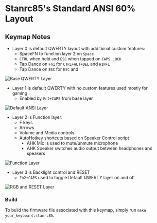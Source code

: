 <!-- Copyright 2019 Stanrc85

This program is free software: you can redistribute it and/or modify
it under the terms of the GNU General Public License as published by
the Free Software Foundation, either version 2 of the License, or
(at your option) any later version.

This program is distributed in the hope that it will be useful,
but WITHOUT ANY WARRANTY; without even the implied warranty of
MERCHANTABILITY or FITNESS FOR A PARTICULAR PURPOSE.  See the
GNU General Public License for more details.

You should have received a copy of the GNU General Public License
along with this program.  If not, see <http://www.gnu.org/licenses/>.-->

# Stanrc85's Standard ANSI 60% Layout

## Keymap Notes
- Layer 0 is default QWERTY layout with additional custom features:
    - SpaceFN to function layer 2 on `Space`
    - `CTRL` when held and `ESC` when tapped on `CAPS LOCK`
    - Tap Dance on `Fn1` for `CTRL+ALT+DEL` and `WIN+L`
    - Tap Dance on `ESC` for `ESC` and  ` ` ` 

![Base QWERTY Layer](https://imgur.com/lGcyLJx.png)

- Layer 1 is default QWERTY with no custom features used mostly for gaming
    - Enabled by `Fn2+CAPS` from base layer

![Default ANSI Layer](https://imgur.com/M7T9PNT.png)

- Layer 2 is Function layer:
    - F keys
    - Arrows
    - Volume and Media controls
    - AutoHotkey shortcuts based on [Speaker Control](https://github.com/stanrc85/Speaker-Control) script
        - AHK Mic is used to mute/unmute microphone
        - AHK Speaker switches audio output between headphones and speakers

![Function Layer](https://imgur.com/YPl0JrU.png)

- Layer 3 is Backlight control and RESET
    - `Fn2+CAPS` used to toggle Default QWERTY layer on and off

![RGB and RESET Layer](https://imgur.com/mMHoJPa.png)

### Build
To build the firmware file associated with this keymap, simply run `make your_keyboard:stanrc85`.
